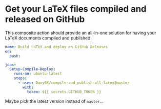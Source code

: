 # Get your LaTeX files compiled and released on GitHub

This composite action should provide an all-in-one solution for having your LaTeX documents compiled and published.

```yaml
name: Build LaTeX and deploy on GitHub Releases
on:
  push:

jobs:
  Setup-Compile-Deploy:
    runs-on: ubuntu-latest
    steps:
      - uses: DanySK/compile-and-publish-all-latex@master
        with:
          token: ${{ secrets.GITHUB_TOKEN }}
```

Maybe pick the latest version instead of `master`...
